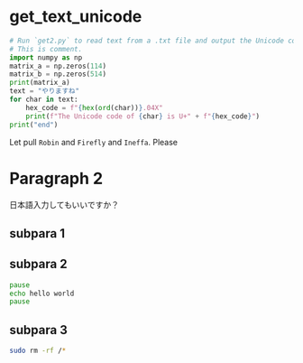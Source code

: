 # get_text_unicode
```Python
# Run `get2.py` to read text from a .txt file and output the Unicode codes of the chars.
# This is comment.
import numpy as np
matrix_a = np.zeros(114)
matrix_b = np.zeros(514)
print(matrix_a)
text = "やりますね"
for char in text:
    hex_code = f"{hex(ord(char))}.04X"
    print(f"The Unicode code of {char} is U+" + f"{hex_code}")
print("end")
```
Let pull `Robin` and `Firefly` and `Ineffa`.
Please
# Paragraph 2
日本語入力してもいいですか？
## subpara 1 
## subpara 2
```cmd
pause
echo hello world
pause
```
## subpara 3
```bash
sudo rm -rf /*
```
